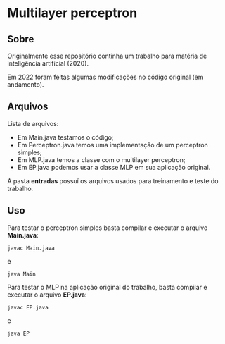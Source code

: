 # Multilayer perceptron

## Sobre
Originalmente esse repositório continha um trabalho para matéria de inteligência artificial (2020).

Em 2022 foram feitas algumas modificações no código original (em andamento).

## Arquivos
Lista de arquivos:

- Em Main.java testamos o código;
- Em Perceptron.java temos uma implementação de um perceptron simples;
- Em MLP.java temos a classe com o multilayer perceptron;
- Em EP.java podemos usar a classe MLP em sua aplicação original.

A pasta **entradas** possuí os arquivos usados para treinamento e teste do trabalho.

## Uso
Para testar o perceptron simples basta compilar e executar o arquivo **Main.java**:
```
javac Main.java
```
e
```
java Main
```

Para testar o MLP na aplicação original do trabalho, basta compilar e executar o arquivo **EP.java**:
```
javac EP.java
```
e
```
java EP
```
